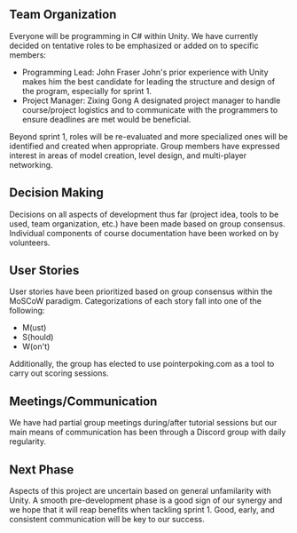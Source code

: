 ## Team Organization

Everyone will be programming in C# within Unity. We have currently decided on tentative roles to be emphasized or added on to specific members:

* Programming Lead: John Fraser
John's prior experience with Unity makes him the best candidate for leading the structure and design of the program, especially for sprint 1.
* Project Manager: Zixing Gong
A designated project manager to handle course/project logistics and to communicate with the programmers to ensure deadlines are met would be beneficial.

Beyond sprint 1, roles will be re-evaluated and more specialized ones will be identified and created when appropriate. Group members have expressed interest in areas of model creation, level design, and multi-player networking.

## Decision Making

Decisions on all aspects of development thus far (project idea, tools to be used, team organization, etc.) have been made based on group consensus. Individual components of course documentation have been worked on by volunteers.

## User Stories

User stories have been prioritized based on group consensus within the MoSCoW paradigm. Categorizations of each story fall into one of the following:
* M(ust)
* S(hould)
* W(on't)

Additionally, the group has elected to use pointerpoking.com as a tool to carry out scoring sessions.

## Meetings/Communication

We have had partial group meetings during/after tutorial sessions but our main means of communication has been through a Discord group with daily regularity.

## Next Phase
Aspects of this project are uncertain based on general unfamilarity with Unity. A smooth pre-development phase is a good sign of our synergy and we hope that it will reap benefits when tackling sprint 1. Good, early, and consistent communication will be key to our success.